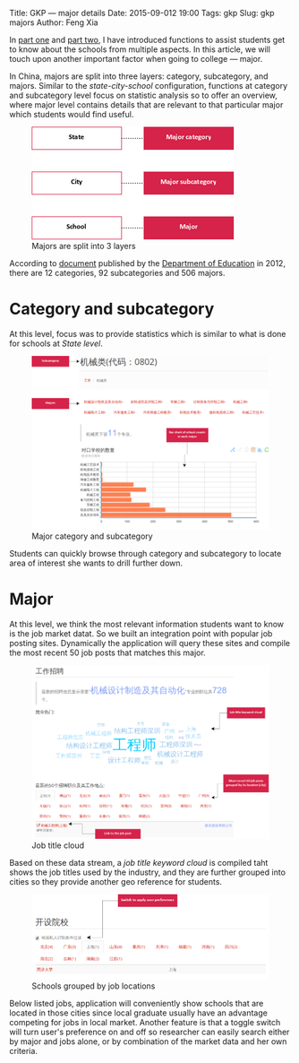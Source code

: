 Title: GKP &mdash; major details
Date: 2015-09-012 19:00
Tags: gkp
Slug: gkp majors
Author: Feng Xia


In [part one]({filename}/workspace/gkp/introduction.md) and
[part two]({filename}/workspace/gkp/schools.md), I have introduced
functions to assist students get to know about the schools
from multiple aspects. In this article, we will touch upon
another important factor when going to college &mdash; major.

In China, majors are split into three layers: category, subcategory,
and majors. Similar to the _state-city-school_ configuration,
functions at category and subcategory level focus on statistic
analysis so to offer an overview, where major level contains
details that are relevant to that particular major which students
would find useful.

<figure class="row">
    <img class="img-responsive center-block" src="/images/gkp_major_setup.png"/>
    <figcaption>Majors are split into 3 layers</figcaption>
</figure>

According to [document]({filename}/downloads/20121012084054830.pdf)
published by the [Department of Education][] in 2012,
there are 12 categories, 92 subcategories and
506 majors.

# Category and subcategory

At this level, focus was to provide statistics which
is similar to what is done for schools at _State level_.

<figure class="row">
    <img class="img-responsive center-block" src="/images/gkp_18.png"/>
    <figcaption>Major category and subcategory</figcaption>
</figure>

Students can quickly browse through category and subcategory to locate
area of interest she wants to drill further down.

[department of education]: http://www.moe.gov.cn/publicfiles/business/htmlfiles/moe/s3882/201210/xxgk_143152.html

# Major

At this level, we think the most relevant information students want to
know is the job market datat.  So we built an integration point with
popular job posting sites. Dynamically the application will query
these sites and compile the most recent 50 job posts that matches this
major.


<figure class="row">
    <img class="img-responsive center-block" src="/images/gkp_19.png"/>
    <figcaption>Job title cloud</figcaption>
</figure>

Based on these data stream, a _job title keyword cloud_ is compiled
taht shows the job titles used by the industry, and they are further
grouped into cities so they provide another geo reference for
students.

<figure class="row">
    <img class="img-responsive center-block" src="/images/gkp_20.png"/>
    <figcaption>Schools grouped by job locations</figcaption>
</figure>

Below listed jobs, application will conveniently show schools that are
located in those cities since local graduate usually have an advantage
competing for jobs in local market. Another feature is that a toggle
switch will turn user's preference on and off so researcher can easily
search either by major and jobs alone, or by combination of the market
data and her own criteria.
